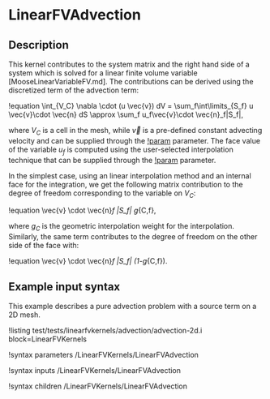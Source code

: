 # LinearFVAdvection

## Description

This kernel contributes to the system matrix and the right hand side
of a system which is solved for a linear finite volume variable [MooseLinearVariableFV.md].
The contributions can be derived using the discretized term of the advection term:

!equation
\int_{V_C} \nabla \cdot (u \vec{v}) dV = \sum_f\int\limits_{S_f} u \vec{v}\cdot \vec{n} dS \approx
\sum_f u_f\vec{v}\cdot \vec{n}_f|S_f|,

where $V_C$ is a cell in the mesh, while $\vec{v}$ is a pre-defined
constant advecting velocity and can be supplied through the
[!param](/LinearFVKernels/LinearFVAdvection/velocity) parameter.
The face value of the variable $u_f$ is computed using the user-selected interpolation
technique that can be supplied through the [!param](/LinearFVKernels/LinearFVAdvection/advected_interp_method) parameter.

In the simplest case, using an linear interpolation method and an internal face
for the integration, we get the following matrix contribution to the degree of freedom corresponding
to the variable on $V_C$:

!equation
\vec{v} \cdot \vec{n}_f |S_f| g_{C,f},

where $g_C$ is the geometric interpolation weight for the interpolation. Similarly, the same term
contributes to the degree of freedom on the other side of the face with:

!equation
\vec{v} \cdot \vec{n}_f |S_f| (1-g_{C,f}).

## Example input syntax

This example describes a pure advection problem with a source term on a 2D mesh.

!listing test/tests/linearfvkernels/advection/advection-2d.i block=LinearFVKernels

!syntax parameters /LinearFVKernels/LinearFVAdvection

!syntax inputs /LinearFVKernels/LinearFVAdvection

!syntax children /LinearFVKernels/LinearFVAdvection
